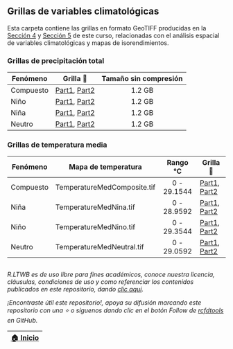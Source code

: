 ## Grillas de variables climatológicas

Esta carpeta contiene las grillas en formato GeoTIFF producidas en la [Sección 4](../Section04) y [Sección 5](../Section05) de este curso, relacionadas con el análisis espacial de variables climatológicas y mapas de isorendimientos.

### Grillas de precipitación total

| Fenómeno  | Grilla :open_file_folder:                                                      |  Tamaño sin compresión   |
|-----------|--------------------------------------------------------------------------------|:------------------------:|
| Compuesto | [Part1](RainTotalComposite.part01.rar), [Part2](RainTotalComposite.part02.rar) |          1.2 GB          |
| Niño      | [Part1](RainTotalNino.part01.rar), [Part2](RainTotalNino.part02.rar)           |          1.2 GB          |
| Niña      | [Part1](RainTotalNina.part01.rar), [Part2](RainTotalNina.part02.rar)           |          1.2 GB          |
| Neutro    | [Part1](RainTotalNeutral.part01.rar), [Part2](RainTotalNeutral.part02.rar)     |          1.2 GB          |


### Grillas de temperatura media


| Fenómeno  | Mapa de temperatura         |  Rango °C   | Grilla :open_file_folder:                                                                   |
|-----------|-----------------------------|:-----------:|---------------------------------------------------------------------------------------------|
| Compuesto | TemperatureMedComposite.tif | 0 - 29.1544 | [Part1](TemperatureMedComposite.part01.rar), [Part2](TemperatureMedComposite.part02.rar)    |
| Niña      | TemperatureMedNina.tif      | 0 - 28.9592 | [Part1](TemperatureMedNina.part01.rar), [Part2](TemperatureMedNina.part02.rar)              |
| Niño      | TemperatureMedNino.tif      | 0 - 29.3544 | [Part1](TemperatureMedNino.part01.rar), [Part2](TemperatureMedNino.part02.rar)              |
| Neutro    | TemperatureMedNeutral.tif   | 0 - 29.0592 | [Part1](TemperatureMedNeutral.part01.rar), [Part2](TemperatureMedNeutral.part02.rar)        |


##

_R.LTWB es de uso libre para fines académicos, conoce nuestra licencia, cláusulas, condiciones de uso y como referenciar los contenidos publicados en este repositorio, dando [clic aquí](https://github.com/rcfdtools/R.LTWB/wiki/License)._

_¡Encontraste útil este repositorio!, apoya su difusión marcando este repositorio con una ⭐ o síguenos dando clic en el botón Follow de [rcfdtools](https://github.com/rcfdtools) en GitHub._

| [:house: Inicio](../Readme.md) |
|--------------------------------|
